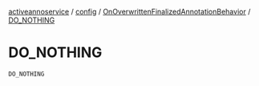 [activeannoservice](../../index.md) / [config](../index.md) / [OnOverwrittenFinalizedAnnotationBehavior](index.md) / [DO_NOTHING](./-d-o_-n-o-t-h-i-n-g.md)

# DO_NOTHING

`DO_NOTHING`